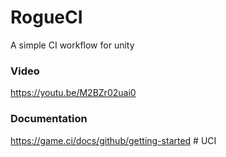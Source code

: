 # RogueCI
A simple CI workflow for unity

### Video

https://youtu.be/M2BZr02uai0

### Documentation

https://game.ci/docs/github/getting-started
#   U C I  
 